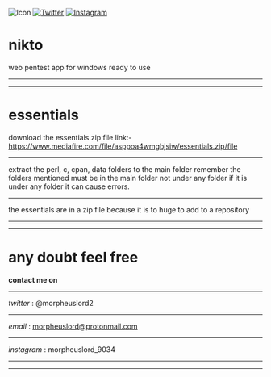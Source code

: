 ![Icon](https://cirt.net/images/nikto.png)
[![Twitter](https://img.shields.io/badge/twitter-@Morpheuslord2-red.svg)](https://twitter.com/Morpheuslord2)
[![Instagram](https://img.shields.io/badge/instagram-morpheuslord_9034-yellow.svg)](https://instagram.com/morpheuslord_9034)
# nikto
web pentest app for windows ready to use
****************************************************************************************************************************************************************
****************************************************************************************************************************************************************

# essentials
download the essentials.zip file link:- https://www.mediafire.com/file/asppoa4wmgbjsiw/essentials.zip/file
**************************************
extract the perl, c, cpan, data folders to the main folder remember the folders mentioned must be in the main folder not under any folder if it is under any folder it can cause errors.
**************************************
the essentials are in a zip file because it is to huge to add to a repository

****************************************************************************************************************************************************************
****************************************************************************************************************************************************************

# any doubt feel free
**contact me on**
***************************************
_twitter_ : @morpheuslord2
***************************************
_email_ : morpheuslord@protonmail.com
***************************************
_instagram_ : morpheuslord_9034

****************************************************************************************************************************************************************
****************************************************************************************************************************************************************
